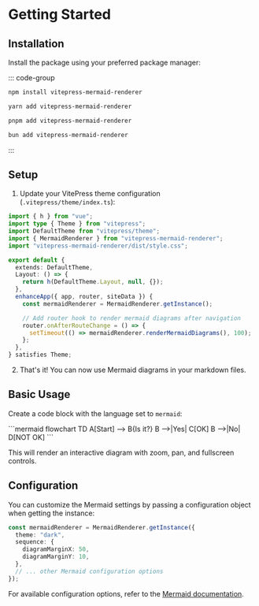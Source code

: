 # Getting Started

## Installation

Install the package using your preferred package manager:

::: code-group

```bash [npm]
npm install vitepress-mermaid-renderer
```

```bash [yarn]
yarn add vitepress-mermaid-renderer
```

```bash [pnpm]
pnpm add vitepress-mermaid-renderer
```

```bash [bun]
bun add vitepress-mermaid-renderer
```

:::

## Setup

1. Update your VitePress theme configuration (`.vitepress/theme/index.ts`):

```ts
import { h } from "vue";
import type { Theme } from "vitepress";
import DefaultTheme from "vitepress/theme";
import { MermaidRenderer } from "vitepress-mermaid-renderer";
import "vitepress-mermaid-renderer/dist/style.css";

export default {
  extends: DefaultTheme,
  Layout: () => {
    return h(DefaultTheme.Layout, null, {});
  },
  enhanceApp({ app, router, siteData }) {
    const mermaidRenderer = MermaidRenderer.getInstance();

    // Add router hook to render mermaid diagrams after navigation
    router.onAfterRouteChange = () => {
      setTimeout(() => mermaidRenderer.renderMermaidDiagrams(), 100);
    };
  },
} satisfies Theme;
```

2. That's it! You can now use Mermaid diagrams in your markdown files.

## Basic Usage

Create a code block with the language set to `mermaid`:

\`\`\`mermaid
flowchart TD
A[Start] --> B{Is it?}
B -->|Yes| C[OK]
B -->|No| D[NOT OK]
\`\`\`

This will render an interactive diagram with zoom, pan, and fullscreen controls.

## Configuration

You can customize the Mermaid settings by passing a configuration object when getting the instance:

```ts
const mermaidRenderer = MermaidRenderer.getInstance({
  theme: "dark",
  sequence: {
    diagramMarginX: 50,
    diagramMarginY: 10,
  },
  // ... other Mermaid configuration options
});
```

For available configuration options, refer to the [Mermaid documentation](https://mermaid.js.org/config/configuration.html).
